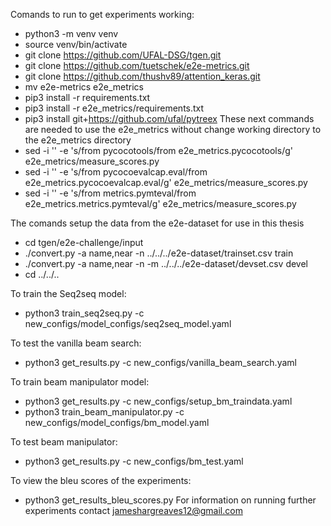 Comands to run to get experiments working:
- python3 -m venv venv
- source venv/bin/activate
- git clone https://github.com/UFAL-DSG/tgen.git 
- git clone https://github.com/tuetschek/e2e-metrics.git
- git clone https://github.com/thushv89/attention_keras.git
- mv e2e-metrics e2e_metrics
- pip3 install -r requirements.txt
- pip3 install -r e2e_metrics/requirements.txt
- pip3 install git+https://github.com/ufal/pytreex
These next commands are needed to use the e2e_metrics without change working directory to the e2e_metrics directory
- sed -i '' -e 's/from pycocotools/from e2e_metrics.pycocotools/g' e2e_metrics/measure_scores.py 
- sed -i '' -e 's/from pycocoevalcap.eval/from e2e_metrics.pycocoevalcap.eval/g' e2e_metrics/measure_scores.py 
- sed -i '' -e 's/from metrics.pymteval/from e2e_metrics.metrics.pymteval/g' e2e_metrics/measure_scores.py 

The comands setup the data from the e2e-dataset for use in this thesis 
- cd tgen/e2e-challenge/input
- ./convert.py -a name,near -n ../../../e2e-dataset/trainset.csv train
- ./convert.py -a name,near -n -m ../../../e2e-dataset/devset.csv devel
- cd ../../.. 
 
 To train the Seq2seq model:
- python3 train_seq2seq.py -c new_configs/model_configs/seq2seq_model.yaml
 
 To test the vanilla beam search:
- python3 get_results.py -c new_configs/vanilla_beam_search.yaml
 
 To train beam manipulator model:
- python3 get_results.py -c new_configs/setup_bm_traindata.yaml
- python3 train_beam_manipulator.py -c new_configs/model_configs/bm_model.yaml
 
 To test beam manipulator:
- python3 get_results.py -c new_configs/bm_test.yaml
 
 To view the bleu scores of the experiments:
- python3 get_results_bleu_scores.py
 For information on running further experiments contact jameshargreaves12@gmail.com